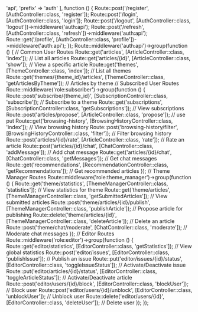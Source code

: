 <?php 

use Illuminate\Support\Facades\Route;

use App\Http\Controllers\API\AuthController;
use App\Http\Controllers\ArticleController;
use App\Http\Controllers\ThemeController;
use App\Http\Controllers\SubscriptionController;
use App\Http\Controllers\BrowsingHistoryController;
use App\Http\Controllers\RecommendationController;
use App\Http\Controllers\ChatController;
use App\Http\Controllers\ThemeManagerController;
use App\Http\Controllers\EditorController;

Route::group([
    'middleware' => 'api',
    'prefix' => 'auth'
], function () {
    Route::post('/register', [AuthController::class, 'register']);
    Route::post('/login', [AuthController::class, 'login']);
    Route::post('/logout', [AuthController::class, 'logout'])->middleware('auth:api');
    Route::post('/refresh', [AuthController::class, 'refresh'])->middleware('auth:api');
    Route::get('/profile', [AuthController::class, 'profile'])->middleware('auth:api');
});

Route::middleware('auth:api')->group(function () {
    // Common User Routes
    Route::get('articles', [ArticleController::class, 'index']); // List all articles
    Route::get('articles/{id}', [ArticleController::class, 'show']); // View a specific article
    Route::get('themes', [ThemeController::class, 'index']); // List all themes
    Route::get('themes/{theme_id}/articles', [ThemeController::class, 'getArticlesByTheme']); // Articles by theme

    // Subscribed User Routes
    Route::middleware('role:subscriber')->group(function () {
        Route::post('subscribe/{theme_id}', [SubscriptionController::class, 'subscribe']); // Subscribe to a theme
        Route::get('subscriptions', [SubscriptionController::class, 'getSubscriptions']); // View subscriptions
        Route::post('articles/propose', [ArticleController::class, 'propose']); // use put
        Route::get('browsing-history', [BrowsingHistoryController::class, 'index']); // View browsing history
        Route::post('browsing-history/filter', [BrowsingHistoryController::class, 'filter']); // Filter browsing history
        Route::post('articles/{id}/rate', [ArticleController::class, 'rate']); // Rate an article
        Route::post('articles/{id}/chat', [ChatController::class, 'addMessage']); // Add chat message
        Route::get('articles/{id}/chat', [ChatController::class, 'getMessages']); // Get chat messages
        Route::get('recommendations', [RecommendationController::class, 'getRecommendations']); // Get recommended articles
    });

    // Theme Manager Routes
    Route::middleware('role:theme_manager')->group(function () {
        Route::get('theme/statistics', [ThemeManagerController::class, 'statistics']); // View statistics for theme
        Route::get('theme/articles', [ThemeManagerController::class, 'getSubmittedArticles']); // View submitted articles
        Route::post('theme/articles/{id}/publish', [ThemeManagerController::class, 'publishArticle']); // Propose article for publishing
        Route::delete('theme/articles/{id}', [ThemeManagerController::class, 'deleteArticle']); // Delete an article
        Route::post('theme/chat/moderate', [ChatController::class, 'moderate']); // Moderate chat messages
    });

    // Editor Routes
    Route::middleware('role:editor')->group(function () {
        Route::get('editor/statistics', [EditorController::class, 'getStatistics']); // View global statistics
        Route::post('editor/issues', [EditorController::class, 'publishIssue']); // Publish an issue
        Route::put('editor/issues/{id}/status', [EditorController::class, 'toggleIssueStatus']); // Activate/Deactivate issue
        Route::put('editor/articles/{id}/status', [EditorController::class, 'toggleArticleStatus']); // Activate/Deactivate article
        Route::post('editor/users/{id}/block', [EditorController::class, 'blockUser']); // Block user
        Route::post('editor/users/{id}/unblock', [EditorController::class, 'unblockUser']); // Unblock user
        Route::delete('editor/users/{id}', [EditorController::class, 'deleteUser']); // Delete user
    });

    
});
